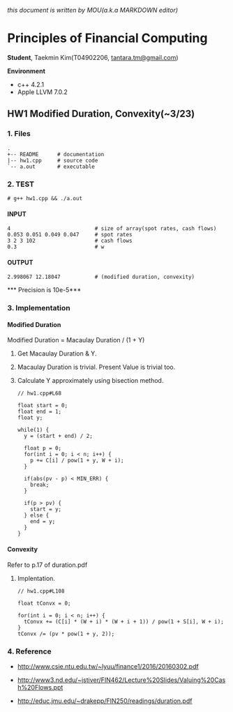*this document is written by MOU(a.k.a MARKDOWN editor)*

# Principles of Financial Computing

**Student**, Taekmin Kim(T04902206, tantara.tm@gmail.com)

**Environment**

- c++ 4.2.1
- Apple LLVM 7.0.2


## HW1 Modified Duration, Convexity(~3/23)

### 1. Files

```
.
+-- README 		# documentation
|-- hw1.cpp 	# source code
`-- a.out 		# executable
```

### 2. TEST

```
# g++ hw1.cpp && ./a.out
```

#### INPUT

```
4							# size of array(spot rates, cash flows)
0.053 0.051 0.049 0.047		# spot rates
3 2 3 102					# cash flows
0.3							# w
```

#### OUTPUT
```
2.998067 12.18047			# (modified duration, convexity)
```

*** Precision is 10e-5***

### 3. Implementation

#### Modified Duration

Modified Duration = Macaulay Duration / (1 + Y)

1. Get Macaulay Duration & Y.

2. Macaulay Duration is trivial. Present Value is trivial too.

3. Calculate Y approximately using bisection method.

	```
	// hw1.cpp#L68
	
	float start = 0;
	float end = 1;
	float y;
	
	while(1) {
	  y = (start + end) / 2;
	
	  float p = 0;
	  for(int i = 0; i < n; i++) {
	    p += C[i] / pow(1 + y, W + i);
	  }
	
	  if(abs(pv - p) < MIN_ERR) {
	    break;
	  }
	
	  if(p > pv) {
	    start = y;
	  } else {
	    end = y;
	  }
	}
	```

#### Convexity

Refer to p.17 of duration.pdf

1. Implentation.

	```
	// hw1.cpp#L108
	
	float tConvx = 0;
	
	for(int i = 0; i < n; i++) {
	  tConvx += (C[i] * (W + i) * (W + i + 1)) / pow(1 + S[i], W + i);
	}
	tConvx /= (pv * pow(1 + y, 2));
  	```

### 4. Reference

- http://www.csie.ntu.edu.tw/~lyuu/finance1/2016/20160302.pdf

- http://www3.nd.edu/~jstiver/FIN462/Lecture%20Slides/Valuing%20Cash%20Flows.ppt

- http://educ.jmu.edu/~drakepp/FIN250/readings/duration.pdf

